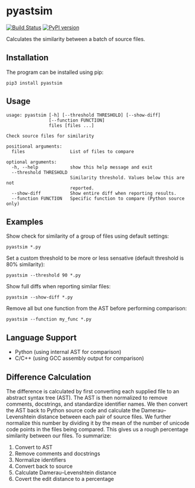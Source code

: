pyastsim
========

[![Build Status](https://travis-ci.org/jncraton/pyastsim.svg?branch=master)](https://travis-ci.org/jncraton/pyastsim)
[![PyPI version](https://badge.fury.io/py/pyastsim.svg)](https://badge.fury.io/py/pyastsim)

Calculates the similarity between a batch of source files.

Installation
------------

The program can be installed using pip:

```
pip3 install pyastsim
```

Usage
-----

```
usage: pyastsim [-h] [--threshold THRESHOLD] [--show-diff]
                [--function FUNCTION]
                files [files ...]

Check source files for similarity

positional arguments:
  files                 List of files to compare

optional arguments:
  -h, --help            show this help message and exit
  --threshold THRESHOLD
                        Similarity threshold. Values below this are not
                        reported.
  --show-diff           Show entire diff when reporting results.
  --function FUNCTION   Specific function to compare (Python source only)
```

Examples
--------

Show check for similarity of a group of files using default settings:

```
pyastsim *.py
```

Set a custom threshold to be more or less sensative (default threshold is 80% similarity):

```
pyastsim --threshold 90 *.py
```

Show full diffs when reporting similar files:

```
pyastsim --show-diff *.py
```

Remove all but one function from the AST before performing comparison:

```
pyastsim --function my_func *.py
```

Language Support
----------------

- Python (using internal AST for comparison)
- C/C++ (using GCC assembly output for comparison)

Difference Calculation
----------------------

The difference is calculated by first converting each supplied file to an abstract syntax tree (AST). The AST is then normalized to remove comments, docstrings, and standardize identifier names. We then convert the AST back to Python source code and calculate the Damerau–Levenshtein distance between each pair of source files. We further normalize this number by dividing it by the mean of the number of unicode code points in the files being compared. This gives us a rough percentage similarity between our files. To summarize:

1. Convert to AST
2. Remove comments and docstrings
3. Normalize identifiers
4. Convert back to source
5. Calculate Damerau–Levenshtein distance
6. Covert the edit distance to a percentage
